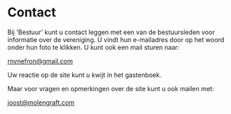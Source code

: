# Contact

Bij 'Bestuur' kunt u contact leggen met een van de bestuursleden voor informatie over de vereniging. U vindt hun
e-mailadres door op het woord onder hun foto te klikken.
U kunt ook een mail sturen naar:

rnvnefron@gmail.com

Uw reactie op de site kunt u kwijt in het gastenboek.

Maar voor vragen en opmerkingen over de site kunt u ook mailen met:

joost@molengraft.com

 

